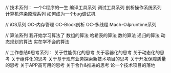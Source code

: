 // 技术系列：
一个C程序的一生
编译工具系列
调试工具系列
剖析操作系统系列
计算机渲染原理系列
如何成为一个bug调试机

// iOS系列
OC-内存管理
OC-Block剖析
OC-多线程
Mach-O与runtime系列

// 算法系列
我开始学习算法了
数组的算法
哈希表的算法
数的算法
递归的算法
动态规划的算法
实在学不会的算法

// 工作总结&思考系列：
关于性能优化的思考
关于容器化的思考
关于动态化的思考
关于组件化的思考
关于基于现有业务探索新技术项目的思考
关于开发保障质量的思考
关于APP高可用的思考
关于合作&推进的思考
论一个技术项目的落地